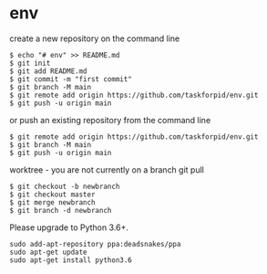 # env
create a new repository on the command line

```
$ echo "# env" >> README.md
$ git init
$ git add README.md
$ git commit -m "first commit"
$ git branch -M main
$ git remote add origin https://github.com/taskforpid/env.git
$ git push -u origin main
```               

or push an existing repository from the command line
```
$ git remote add origin https://github.com/taskforpid/env.git
$ git branch -M main
$ git push -u origin main
```

worktree - you are not currently on a branch git pull
```
$ git checkout -b newbranch
$ git checkout master
$ git merge newbranch
$ git branch -d newbranch
```
Please upgrade to Python 3.6+.

```
sudo add-apt-repository ppa:deadsnakes/ppa
sudo apt-get update
sudo apt-get install python3.6
```